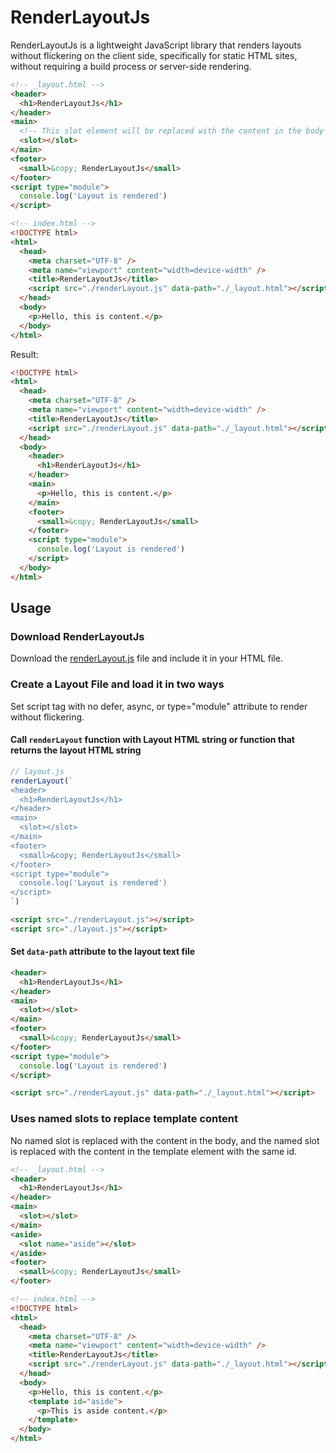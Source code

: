 # RenderLayoutJs

RenderLayoutJs is a lightweight JavaScript library that renders layouts without flickering on the client side, specifically for static HTML sites, without requiring a build process or server-side rendering.

```html
<!-- _layout.html -->
<header>
  <h1>RenderLayoutJs</h1>
</header>
<main>
  <!-- This slot element will be replaced with the content in the body -->
  <slot></slot>
</main>
<footer>
  <small>&copy; RenderLayoutJs</small>
</footer>
<script type="module">
  console.log('Layout is rendered')
</script>
```

```html
<!-- index.html -->
<!DOCTYPE html>
<html>
  <head>
    <meta charset="UTF-8" />
    <meta name="viewport" content="width=device-width" />
    <title>RenderLayoutJs</title>
    <script src="./renderLayout.js" data-path="./_layout.html"></script>
  </head>
  <body>
    <p>Hello, this is content.</p>
  </body>
</html>
```

Result:

```html
<!DOCTYPE html>
<html>
  <head>
    <meta charset="UTF-8" />
    <meta name="viewport" content="width=device-width" />
    <title>RenderLayoutJs</title>
    <script src="./renderLayout.js" data-path="./_layout.html"></script>
  </head>
  <body>
    <header>
      <h1>RenderLayoutJs</h1>
    </header>
    <main>
      <p>Hello, this is content.</p>
    </main>
    <footer>
      <small>&copy; RenderLayoutJs</small>
    </footer>
    <script type="module">
      console.log('Layout is rendered')
    </script>
  </body>
</html>
```

## Usage

### Download RenderLayoutJs

Download the [renderLayout.js](https://raw.githubusercontent.com/ryota-murakami/render-layout-js/main/renderLayout.js) file and include it in your HTML file.

### Create a Layout File and load it in two ways

Set script tag with no defer, async, or type="module" attribute to render without flickering.

#### Call `renderLayout` function with Layout HTML string or function that returns the layout HTML string

```js
// layout.js
renderLayout(`
<header>
  <h1>RenderLayoutJs</h1>
</header>
<main>
  <slot></slot>
</main>
<footer>
  <small>&copy; RenderLayoutJs</small>
</footer>
<script type="module">
  console.log('Layout is rendered')
</script>
`)
```

```html
<script src="./renderLayout.js"></script>
<script src="./layout.js"></script>
```

#### Set `data-path` attribute to the layout text file

```html
<header>
  <h1>RenderLayoutJs</h1>
</header>
<main>
  <slot></slot>
</main>
<footer>
  <small>&copy; RenderLayoutJs</small>
</footer>
<script type="module">
  console.log('Layout is rendered')
</script>
```

```html
<script src="./renderLayout.js" data-path="./_layout.html"></script>
```

### Uses named slots to replace template content

No named slot is replaced with the content in the body, and the named slot is replaced with the content in the template element with the same id.

```html
<!-- _layout.html -->
<header>
  <h1>RenderLayoutJs</h1>
</header>
<main>
  <slot></slot>
</main>
<aside>
  <slot name="aside"></slot>
</aside>
<footer>
  <small>&copy; RenderLayoutJs</small>
</footer>
```

```html
<!-- index.html -->
<!DOCTYPE html>
<html>
  <head>
    <meta charset="UTF-8" />
    <meta name="viewport" content="width=device-width" />
    <title>RenderLayoutJs</title>
    <script src="./renderLayout.js" data-path="./_layout.html"></script>
  </head>
  <body>
    <p>Hello, this is content.</p>
    <template id="aside">
      <p>This is aside content.</p>
    </template>
  </body>
</html>
```
